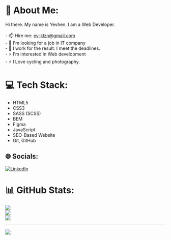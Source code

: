 # 💫 About Me:
Hi there. My name is Yevhen. I am a Web Developer.<br><br>- 📫 Hire me: ev-klzn@gmail.com<br>- 🧐 I'm looking for a job in IT company<br>- 🤝 I work for the result. I meet the deadlines. <br>- ⚡ I'm interested in Web development<br>- ⚡  I Love cycling and photography.

# 💻 Tech Stack:
- HTML5
- CSS3
- SASS (SCSS)
- BEM
- Figma
- JavaScript
- SEO-Based Website
- Git, GitHub

## 🌐 Socials:
[![LinkedIn](https://img.shields.io/badge/LinkedIn-%230077B5.svg?logo=linkedin&logoColor=white)](https://linkedin.com/in/ev-klzn) 
# 📊 GitHub Stats:
![](https://github-readme-stats.vercel.app/api?username=ev-klzn&theme=dark&hide_border=false&include_all_commits=true&count_private=true)<br/>
![](https://github-readme-streak-stats.herokuapp.com/?user=ev-klzn&theme=dark&hide_border=false)<br/>
![](https://github-readme-stats.vercel.app/api/top-langs/?username=ev-klzn&theme=dark&hide_border=false&include_all_commits=true&count_private=true&layout=compact)

---
[![](https://visitcount.itsvg.in/api?id=ev-klzn&icon=0&color=0)](https://visitcount.itsvg.in)

<!-- Proudly created with GPRM ( https://gprm.itsvg.in ) -->

